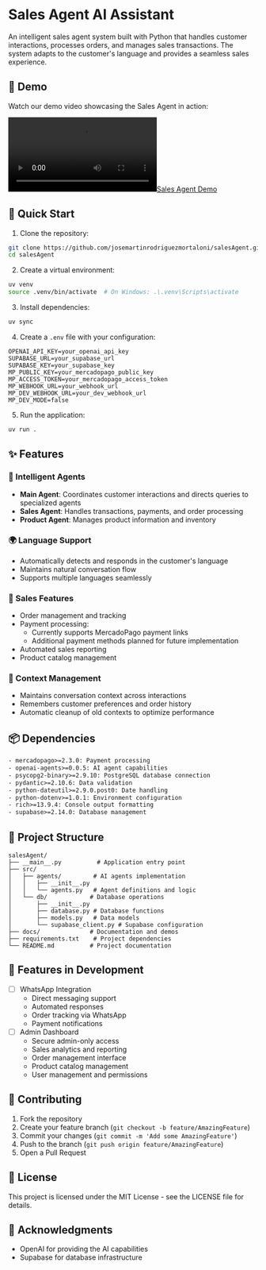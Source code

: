 # Sales Agent AI Assistant

An intelligent sales agent system built with Python that handles customer interactions, processes orders, and manages sales transactions. The system adapts to the customer's language and provides a seamless sales experience.

## 🎥 Demo

Watch our demo video showcasing the Sales Agent in action:

[![Sales Agent Demo](docs/demo.mp4)](docs/demo.mp4)

## 🚀 Quick Start

1. Clone the repository:

```bash
git clone https://github.com/josemartinrodriguezmortaloni/salesAgent.git
cd salesAgent
```

2. Create a virtual environment:

```bash
uv venv
source .venv/bin/activate  # On Windows: .\.venv\Scripts\activate

```

3. Install dependencies:

```bash
uv sync
```

4. Create a `.env` file with your configuration:

```env
OPENAI_API_KEY=your_openai_api_key
SUPABASE_URL=your_supabase_url
SUPABASE_KEY=your_supabase_key
MP_PUBLIC_KEY=your_mercadopago_public_key
MP_ACCESS_TOKEN=your_mercadopago_access_token
MP_WEBHOOK_URL=your_webhook_url
MP_DEV_WEBHOOK_URL=your_dev_webhook_url
MP_DEV_MODE=false
```

5. Run the application:

```bash
uv run .
```

## ✨ Features

### 🤖 Intelligent Agents

- **Main Agent**: Coordinates customer interactions and directs queries to specialized agents
- **Sales Agent**: Handles transactions, payments, and order processing
- **Product Agent**: Manages product information and inventory

### 🌍 Language Support

- Automatically detects and responds in the customer's language
- Maintains natural conversation flow
- Supports multiple languages seamlessly

### 💼 Sales Features

- Order management and tracking
- Payment processing:
  - Currently supports MercadoPago payment links
  - Additional payment methods planned for future implementation
- Automated sales reporting
- Product catalog management

### 🔄 Context Management

- Maintains conversation context across interactions
- Remembers customer preferences and order history
- Automatic cleanup of old contexts to optimize performance

## 📦 Dependencies

```txt
- mercadopago>=2.3.0: Payment processing
- openai-agents>=0.0.5: AI agent capabilities
- psycopg2-binary>=2.9.10: PostgreSQL database connection
- pydantic>=2.10.6: Data validation
- python-dateutil>=2.9.0.post0: Date handling
- python-dotenv>=1.0.1: Environment configuration
- rich>=13.9.4: Console output formatting
- supabase>=2.14.0: Database management
```

## 📁 Project Structure

```
salesAgent/
├── __main__.py          # Application entry point
├── src/
│   ├── agents/         # AI agents implementation
│   │   ├── __init__.py
│   │   └── agents.py   # Agent definitions and logic
│   └── db/            # Database operations
│       ├── __init__.py
│       ├── database.py # Database functions
│       ├── models.py   # Data models
│       └── supabase_client.py # Supabase configuration
├── docs/              # Documentation and demos
├── requirements.txt    # Project dependencies
└── README.md          # Project documentation
```

## 🚧 Features in Development

- [ ] WhatsApp Integration
  - Direct messaging support
  - Automated responses
  - Order tracking via WhatsApp
  - Payment notifications
- [ ] Admin Dashboard
  - Secure admin-only access
  - Sales analytics and reporting
  - Order management interface
  - Product catalog management
  - User management and permissions

## 🤝 Contributing

1. Fork the repository
2. Create your feature branch (`git checkout -b feature/AmazingFeature`)
3. Commit your changes (`git commit -m 'Add some AmazingFeature'`)
4. Push to the branch (`git push origin feature/AmazingFeature`)
5. Open a Pull Request

## 📄 License

This project is licensed under the MIT License - see the LICENSE file for details.

## 🙏 Acknowledgments

- OpenAI for providing the AI capabilities
- Supabase for database infrastructure
